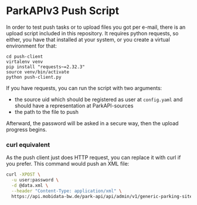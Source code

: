 # ParkAPIv3 Push Script

In order to test push tasks or to upload files you got per e-mail, there is an upload script included in this
repository. It requires python requests, so either, you have that installed at your system, or you create a virtual
environment for that:

```
cd push-client
virtalenv venv
pip install "requests~=2.32.3"
source venv/bin/activate
python push-client.py
```

If you have requests, you can run the script with two arguments:
- the source uid which should be registered as user at `config.yaml` and should have a representation at ParkAPI-sources
- the path to the file to push

Afterward, the password will be asked in a secure way, then the upload progress begins.

### curl equivalent

As the push client just does HTTP request, you can replace it with curl if you prefer. This command would push an XML
file:

```bash
curl -XPOST \
  -u user:password \
  -d @data.xml \
  --header "Content-Type: application/xml" \
  https://api.mobidata-bw.de/park-api/api/admin/v1/generic-parking-sites/xml
```

